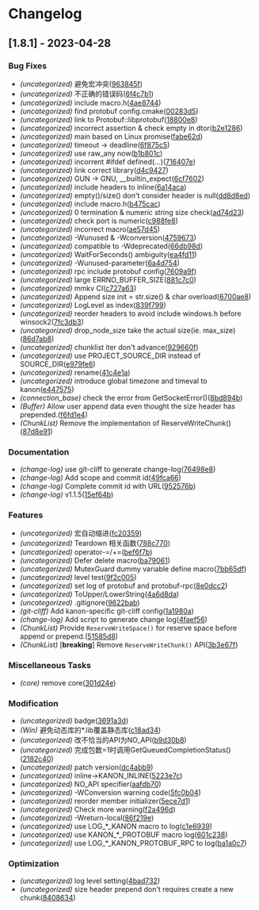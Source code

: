 # Changelog

## [1.8.1] - 2023-04-28

### Bug Fixes
- *(uncategorized)* 避免宏冲突([963845f](https://github.com/Conzxy/kanon/commit/963845f9e4fab9460f67bae42e9ba94be4ac867d))
- *(uncategorized)* 不正确的错误码([6f4c7b1](https://github.com/Conzxy/kanon/commit/6f4c7b1c007ad1efd029665a8ef617b8279bdcae))
- *(uncategorized)* include macro.h([4ae8744](https://github.com/Conzxy/kanon/commit/4ae8744e37ad374d27f25de52d5076c9af796dd5))
- *(uncategorized)* find protobuf config.cmake([00283d5](https://github.com/Conzxy/kanon/commit/00283d5587a520ea51796f45d6142c667d53270d))
- *(uncategorized)* link to Protobuf::libprotobuf([18800e8](https://github.com/Conzxy/kanon/commit/18800e8de16a8b7613b08e7e92240df665609a38))
- *(uncategorized)* incorrect assertion & check empty in dtor([b2e1286](https://github.com/Conzxy/kanon/commit/b2e1286bc3216eac6e08fdd4b32084d2867fb211))
- *(uncategorized)* main based on Linux promise([fabe62d](https://github.com/Conzxy/kanon/commit/fabe62df99f13409dd928ccc96e46993958fcc80))
- *(uncategorized)* timeout -> deadline([6f875c5](https://github.com/Conzxy/kanon/commit/6f875c54b8d98ee5871fbee46737c3110cea0c85))
- *(uncategorized)* use raw_any now([b1b801c](https://github.com/Conzxy/kanon/commit/b1b801cbc37b3fa6d3749013a5fe7ff477e8959f))
- *(uncategorized)* incorrent #ifdef defined(...)([716407e](https://github.com/Conzxy/kanon/commit/716407e5fbf7740c13e6554f8c299d8c49cfbca5))
- *(uncategorized)* link correct library([d4c9427](https://github.com/Conzxy/kanon/commit/d4c9427d92d826d1ff2efe09ff3c3de306189dbe))
- *(uncategorized)* GUN -> GNU, __builtin_expect([6cf7602](https://github.com/Conzxy/kanon/commit/6cf7602de43d5b0c9d56a769c897732aaa9b325a))
- *(uncategorized)* include headers to inline([6a14aca](https://github.com/Conzxy/kanon/commit/6a14aca22097a3208a883ae6f218c802315562cf))
- *(uncategorized)* empty()/size() don't consider header is null([dd8d8ed](https://github.com/Conzxy/kanon/commit/dd8d8edef5918d7a908c1c8395d317c3938eeda6))
- *(uncategorized)* include macro.h([b475cac](https://github.com/Conzxy/kanon/commit/b475cac2e25439e1016270517cf5d1d28f8b168b))
- *(uncategorized)* 0 termination & numeric string size check([ad74d23](https://github.com/Conzxy/kanon/commit/ad74d23b2d164345ce10102db5cbbca165c1c614))
- *(uncategorized)* check port is numeric([c988fe8](https://github.com/Conzxy/kanon/commit/c988fe8325ede3401e7b51176cefd559b4d248b2))
- *(uncategorized)* incorrect macro([ae57d45](https://github.com/Conzxy/kanon/commit/ae57d45478e25684f3897eee9a7f2adbb92f2ea5))
- *(uncategorized)* -Wunused & -Wconversion([4759673](https://github.com/Conzxy/kanon/commit/47596730a318748fe2671a9ddd7bd4f4dd78fa0f))
- *(uncategorized)* compatible to -Wdeprecated([66db98d](https://github.com/Conzxy/kanon/commit/66db98d8aa89506cdbecdcf7921b1be5e0cb6a90))
- *(uncategorized)* WaitForSeconds() ambiguity([ea4fd11](https://github.com/Conzxy/kanon/commit/ea4fd11a800c285fa070ecfc22f33858a6641e26))
- *(uncategorized)* -Wunused-parameter([6a4d754](https://github.com/Conzxy/kanon/commit/6a4d75470bef5385f78bfcc3cabe35f1718a0908))
- *(uncategorized)* rpc include protobuf config([7609a9f](https://github.com/Conzxy/kanon/commit/7609a9f7c55ea29c7794d70f80fc450fc101aa70))
- *(uncategorized)* large ERRNO_BUFFER_SIZE([881c7c0](https://github.com/Conzxy/kanon/commit/881c7c05811460f959acdf3e4aa216f3c4138b62))
- *(uncategorized)* mmkv CI([c727a63](https://github.com/Conzxy/kanon/commit/c727a633566233cc36a73dff4ff237535c66940f))
- *(uncategorized)* Append size init = str.size() & char overload([6700ae8](https://github.com/Conzxy/kanon/commit/6700ae8388d56135025cdb55dddb9d69d98fc761))
- *(uncategorized)* LogLevel as index([839f799](https://github.com/Conzxy/kanon/commit/839f799bd50b6a22f1db1e87bf080eeb36e797ef))
- *(uncategorized)* reorder headers to avoid include windows.h before winsock2([7fc3db3](https://github.com/Conzxy/kanon/commit/7fc3db3bb4187b302fe2859ba783e02b33895872))
- *(uncategorized)* drop_node_size take the actual size(ie. max_size)([86d7ab8](https://github.com/Conzxy/kanon/commit/86d7ab8e935642f846216fb7326325f7734b5954))
- *(uncategorized)* chunklist iter don't advance([929660f](https://github.com/Conzxy/kanon/commit/929660fce1c876ac7bd27a3a212e9d5a3715f99e))
- *(uncategorized)* use PROJECT_SOURCE_DIR instead of SOURCE_DIR([e979fe6](https://github.com/Conzxy/kanon/commit/e979fe6d3e2f9bf6a4e6da03c914e71de5804167))
- *(uncategorized)* rename([41c4e1a](https://github.com/Conzxy/kanon/commit/41c4e1a2741fde44dc948a1906885dad0dc30552))
- *(uncategorized)* introduce global timezone and timeval to kanon([e447575](https://github.com/Conzxy/kanon/commit/e447575ca61ae5b543e3cd3121a3c181ccb58277))
- *(connection_base)* check the error from GetSocketError()([8bd894b](https://github.com/Conzxy/kanon/commit/8bd894be6757705782c541f2e404d4ae044683eb))
- *(Buffer)* Allow user append data even thought the size header has prepended.([f6fd1e4](https://github.com/Conzxy/kanon/commit/f6fd1e45a34e6baf3a2c8aee2c7c2a08307f3aba))
- *(ChunkList)* Remove the implementation of ReserveWriteChunk()([87d8e91](https://github.com/Conzxy/kanon/commit/87d8e9124c75fcc087a3f513bb8c922f669375eb))


### Documentation
- *(change-log)* use git-cliff to generate change-log([76498e8](https://github.com/Conzxy/kanon/commit/76498e8695c76007bb6d0b029d8a9bbd9e957612))
- *(change-log)* Add scope and commit id([49fca66](https://github.com/Conzxy/kanon/commit/49fca6611cdc39a0b3c232f1dffe0162f3df1b56))
- *(change-log)* Complete commit id with URL([952576b](https://github.com/Conzxy/kanon/commit/952576bf2d9f0cbfde7f6f5598d7b1881ad2dda0))
- *(change-log)* v1.1.5([15ef64b](https://github.com/Conzxy/kanon/commit/15ef64bd6385018d22a3b3e12584d1eeb1135f7a))


### Features
- *(uncategorized)* 宏自动缩进([fc20359](https://github.com/Conzxy/kanon/commit/fc20359ac546e9a74928516abc2e91911073832f))
- *(uncategorized)* Teardown 相关函数([788c770](https://github.com/Conzxy/kanon/commit/788c770d984c176b7788ded05fe4fd3097c22aad))
- *(uncategorized)* operator-=/+=([bef6f7b](https://github.com/Conzxy/kanon/commit/bef6f7bc76a2798e5d7a8e412adb450b38841a99))
- *(uncategorized)* Defer delete macro([ba79061](https://github.com/Conzxy/kanon/commit/ba790613a8f2e3f19499c6e868ef1971dc786477))
- *(uncategorized)* MutexGuard dummy variable define macro([7bb65df](https://github.com/Conzxy/kanon/commit/7bb65dfea56878ae50f1631adb8777cec2a9a87d))
- *(uncategorized)* level test([9f2c005](https://github.com/Conzxy/kanon/commit/9f2c0051e1a65432dd6866ed68285ef91ea83d53))
- *(uncategorized)* set log of protobuf and protobuf-rpc([8e0dcc2](https://github.com/Conzxy/kanon/commit/8e0dcc293ebcc078089283ba04928b72d90ed99c))
- *(uncategorized)* ToUpper/LowerString([4a6d8da](https://github.com/Conzxy/kanon/commit/4a6d8daed12e3580a8b45fe06d683f6af42358b1))
- *(uncategorized)* .gitignore([9622bab](https://github.com/Conzxy/kanon/commit/9622babe7d9f856214482bdd42fcc0a74ceff430))
- *(git-cliff)* Add kanon-specific git-cliff config([1a1980a](https://github.com/Conzxy/kanon/commit/1a1980a7b3c6fdbca85c3f2be6adc0e1c4dd88bd))
- *(change-log)* Add script to generate change log([4faef56](https://github.com/Conzxy/kanon/commit/4faef565dfb7adfc343dc90cd9856b8140b7beb1))
- *(ChunkList)* Provide `ReserveWriteSpace()` for reserve space before append or prepend.([51585d8](https://github.com/Conzxy/kanon/commit/51585d85d1efc552ece367bea1c6ef0bb7b57303))
- *(ChunkList)* [**breaking**]
Remove `ReserveWriteChunk()` API([3b3e67f](https://github.com/Conzxy/kanon/commit/3b3e67faba572235f8bd55dfa70cdf3f3764c048))


### Miscellaneous Tasks
- *(core)* remove core([301d24e](https://github.com/Conzxy/kanon/commit/301d24e7dbc2615dc4f95b0c1141f46b07edfd19))


### Modification
- *(uncategorized)* badge([3691a3d](https://github.com/Conzxy/kanon/commit/3691a3d7f9463332b009ae1cac22f06b06e6db42))
- *(Win)* 避免动态库的*.lib覆盖静态库([c18ad34](https://github.com/Conzxy/kanon/commit/c18ad348f5d16a50eca30832f7c041b630cd08ee))
- *(uncategorized)* 改不恰当的API为NO_API([b9d30b8](https://github.com/Conzxy/kanon/commit/b9d30b83541d6d712e03475667a53bf105f6b0f7))
- *(uncategorized)* 完成包数=1时调用GetQueuedCompletionStatus()([2182c40](https://github.com/Conzxy/kanon/commit/2182c4047eb53ae7af713f6c4fc4e9a1ff09706d))
- *(uncategorized)* patch version([dc4abb9](https://github.com/Conzxy/kanon/commit/dc4abb944cc7b1d822f14289debf983c543a5581))
- *(uncategorized)* inline->KANON_INLINE([5223e7c](https://github.com/Conzxy/kanon/commit/5223e7cba5611892ef844ffc403b98b12d6b9cc0))
- *(uncategorized)* NO_API specifier([aafdb70](https://github.com/Conzxy/kanon/commit/aafdb70c31bae3d9fcd23395216ef1c52f32c5ad))
- *(uncategorized)* -WConversion warning code([5fc0b04](https://github.com/Conzxy/kanon/commit/5fc0b0403fe06046aa8131f2a3771b26614c3398))
- *(uncategorized)* reorder member initializer([5ece7d1](https://github.com/Conzxy/kanon/commit/5ece7d11e45b9dc412c8e2d115e4b7f0d0804707))
- *(uncategorized)* Check more warning([f2a496d](https://github.com/Conzxy/kanon/commit/f2a496dd9bad8d3dcce6c08d5d4692d177c5d271))
- *(uncategorized)* -Wreturn-local([86f219e](https://github.com/Conzxy/kanon/commit/86f219e86c27bc32cc7cbea6daa8c88944be9c3c))
- *(uncategorized)* use LOG_*_KANON macro to log([c1e6939](https://github.com/Conzxy/kanon/commit/c1e69398fdbe98494409c4e664004d80d58cec84))
- *(uncategorized)* use KANON_*_PROTOBUF macro log([601c238](https://github.com/Conzxy/kanon/commit/601c238e2387bf7298e03d87ef16069ac97ff963))
- *(uncategorized)* use LOG_*_KANON_PROTOBUF_RPC to log([ba1a0c7](https://github.com/Conzxy/kanon/commit/ba1a0c7c8b35adb3b81dc1c545fce2f420d6c1b9))


### Optimization
- *(uncategorized)* log level setting([4bad732](https://github.com/Conzxy/kanon/commit/4bad732d134441ea4f8bc0c6710e34d9ad0a4ebe))
- *(uncategorized)* size header prepend don't requires create a new chunk([8408634](https://github.com/Conzxy/kanon/commit/840863474d55efb0d7b59dd46b744138fc79f89a))


<!-- generated by git-cliff -->
